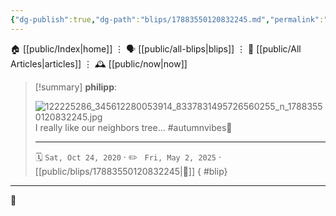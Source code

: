 ```yaml
---
{"dg-publish":true,"dg-path":"blips/17883550120832245.md","permalink":"/blips/17883550120832245/","title":"philipp on instagram @ 2020-10-24"}
---
```



<div class="transclusion internal-embed is-loaded"><div class="markdown-embed">




🏠 [[public/Index\|home]]  ⋮ 🗣️ [[public/all-blips\|blips]] ⋮  📝 [[public/All Articles\|articles]]  ⋮ 🕰️ [[public/now\|now]]


</div></div>


> [!summary] **philipp**:
>
> ![122225286_345612280053914_8337831495726560255_n_17883550120832245.jpg](/img/user/attachments/122225286_345612280053914_8337831495726560255_n_17883550120832245.jpg)
> I really like our neighbors tree... #autumnvibes🍁
> - - -
>
> 🗓️ <code>Sat, Oct 24, 2020</code>  · ✏️ <code> Fri, May 2, 2025</code>  · [[public/blips/17883550120832245\|🔗]]
{ #blip}


- - -

 👾
